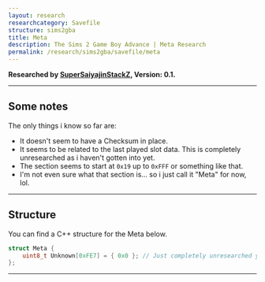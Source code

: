```yaml
---
layout: research
researchcategory: Savefile
structure: sims2gba
title: Meta
description: The Sims 2 Game Boy Advance | Meta Research
permalink: /research/sims2gba/savefile/meta
---
```


**Researched by [SuperSaiyajinStackZ](https://github.com/SuperSaiyajinStackZ), Version: 0.1.**
<hr>


## Some notes
The only things i know so far are:

- It doesn't seem to have a Checksum in place.
- It seems to be related to the last played slot data. This is completely unresearched as i haven't gotten into yet.
- The section seems to start at `0x19` up to `0xFFF` or something like that.
- I'm not even sure what that section is... so i just call it "Meta" for now, lol.
<hr>


## Structure
You can find a C++ structure for the Meta below.

```cpp
struct Meta {
	uint8_t Unknown[0xFE7] = { 0x0 }; // Just completely unresearched yet; 0x0 - 0xFE6.
};
```
<hr>